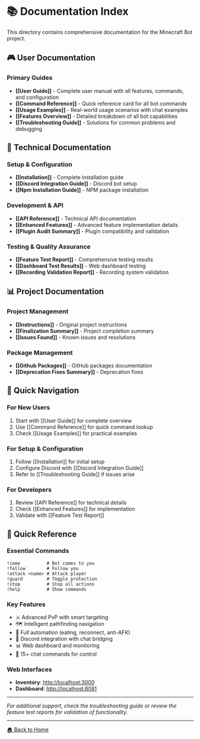 # 📚 Documentation Index

This directory contains comprehensive documentation for the Minecraft Bot project.

## 🎮 User Documentation

### Primary Guides

- **[[User Guide]]** - Complete user manual with all features, commands, and configuration
- **[[Command Reference]]** - Quick reference card for all bot commands
- **[[Usage Examples]]** - Real-world usage scenarios with chat examples
- **[[Features Overview]]** - Detailed breakdown of all bot capabilities
- **[[Troubleshooting Guide]]** - Solutions for common problems and debugging

## 🔧 Technical Documentation

### Setup & Configuration

- **[[Installation]]** - Complete installation guide
- **[[Discord Integration Guide]]** - Discord bot setup
- **[[Npm Installation Guide]]** - NPM package installation

### Development & API

- **[[API Reference]]** - Technical API documentation
- **[[Enhanced Features]]** - Advanced feature implementation details
- **[[Plugin Audit Summary]]** - Plugin compatibility and validation

### Testing & Quality Assurance

- **[[Feature Test Report]]** - Comprehensive testing results
- **[[Dashboard Test Results]]** - Web dashboard testing
- **[[Recording Validation Report]]** - Recording system validation

## 📊 Project Documentation

### Project Management

- **[[Instructions]]** - Original project instructions
- **[[Finalization Summary]]** - Project completion summary
- **[[Issues Found]]** - Known issues and resolutions

### Package Management

- **[[Github Packages]]** - GitHub packages documentation
- **[[Deprecation Fixes Summary]]** - Deprecation fixes

## 🎯 Quick Navigation

### For New Users

1. Start with [[User Guide]] for complete overview
2. Use [[Command Reference]] for quick command lookup
3. Check [[Usage Examples]] for practical examples

### For Setup & Configuration

1. Follow [[Installation]] for initial setup
2. Configure Discord with [[Discord Integration Guide]]
3. Refer to [[Troubleshooting Guide]] if issues arise

### For Developers

1. Review [[API Reference]] for technical details
2. Check [[Enhanced Features]] for implementation
3. Validate with [[Feature Test Report]]

## 📱 Quick Reference

### Essential Commands

```
!come          # Bot comes to you
!follow        # Follow you
!attack <name> # Attack player
!guard         # Toggle protection
!stop          # Stop all actions
!help          # Show commands
```

### Key Features

- ⚔️ Advanced PvP with smart targeting
- 🗺️ Intelligent pathfinding navigation
- 🤖 Full automation (eating, reconnect, anti-AFK)
- 💬 Discord integration with chat bridging
- 📊 Web dashboard and monitoring
- 🎯 15+ chat commands for control

### Web Interfaces

- **Inventory**: <http://localhost:3000>
- **Dashboard**: <http://localhost:8081>

---

*For additional support, check the troubleshooting guide or review the feature test reports for validation of functionality.*

---

[🏠 Back to Home](Home.md)
